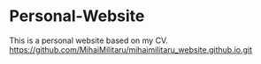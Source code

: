 # Personal-Website
This is a personal website based on my CV.
https://github.com/MihaiMilitaru/mihaimilitaru_website.github.io.git
